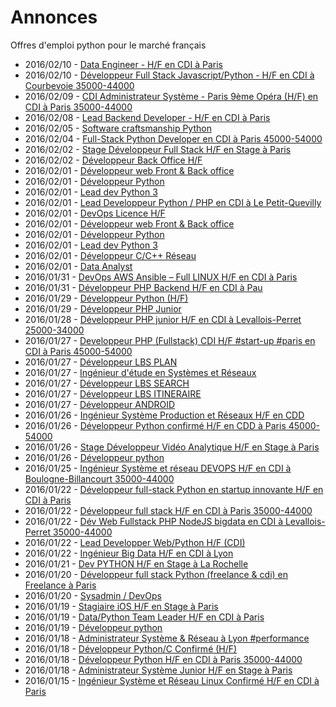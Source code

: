 # Annonces

Offres d'emploi python pour le marché français

* 2016/02/10 - [Data Engineer - H/F en CDI à Paris](http://pyjobs.fr/job/1104/data-engineer-h-f-en-cdi-a-paris "Data Engineer - H/F en CDI à Paris")
* 2016/02/10 - [Développeur Full Stack Javascript/Python - H/F en CDI à Courbevoie 35000-44000](http://pyjobs.fr/job/1103/developpeur-full-stack-javascript-python-h-f-en-cdi-a-courbevoie-35000-44000 "Développeur Full Stack Javascript/Python - H/F en CDI à Courbevoie 35000-44000")
* 2016/02/09 - [CDI Administrateur Système - Paris 9ème Opéra (H/F) en CDI à Paris 35000-44000](http://pyjobs.fr/job/1102/cdi-administrateur-systeme-paris-9eme-opera-h-f-en-cdi-a-paris-35000-44000 "CDI Administrateur Système - Paris 9ème Opéra (H/F) en CDI à Paris 35000-44000")
* 2016/02/08 - [Lead Backend Developer - H/F en CDI à Paris](http://pyjobs.fr/job/1101/lead-backend-developer-h-f-en-cdi-a-paris "Lead Backend Developer - H/F en CDI à Paris")
* 2016/02/05 - [Software craftsmanship Python](http://pyjobs.fr/job/1100/software-craftsmanship-python "Software craftsmanship Python")
* 2016/02/04 - [Full-Stack Python Developer en CDI à Paris 45000-54000](http://pyjobs.fr/job/1099/full-stack-python-developer-en-cdi-a-paris-45000-54000 "Full-Stack Python Developer en CDI à Paris 45000-54000")
* 2016/02/02 - [Stage Développeur Full Stack H/F en Stage à Paris](http://pyjobs.fr/job/637/stage-developpeur-full-stack-h-f-en-stage-a-paris "Stage Développeur Full Stack H/F en Stage à Paris")
* 2016/02/02 - [Développeur Back Office H/F](http://pyjobs.fr/job/65/developpeur-back-office-h-f "Développeur Back Office H/F")
* 2016/02/01 - [Développeur web Front & Back office](http://pyjobs.fr/job/638/developpeur-web-front-back-office "Développeur web Front & Back office")
* 2016/02/01 - [Développeur Python](http://pyjobs.fr/job/643/developpeur-python "Développeur Python")
* 2016/02/01 - [Lead dev Python 3](http://pyjobs.fr/job/642/lead-dev-python-3 "Lead dev Python 3")
* 2016/02/01 - [Lead Developpeur Python / PHP en CDI à Le Petit-Quevilly](http://pyjobs.fr/job/2/lead-developpeur-python-php-en-cdi-a-le-petit-quevilly "Lead Developpeur Python / PHP en CDI à Le Petit-Quevilly")
* 2016/02/01 - [DevOps Licence H/F](http://pyjobs.fr/job/116/devops-licence-h-f "DevOps Licence H/F")
* 2016/02/01 - [Développeur web Front & Back office](http://pyjobs.fr/job/69/developpeur-web-front-back-office "Développeur web Front & Back office")
* 2016/02/01 - [Développeur Python](http://pyjobs.fr/job/71/developpeur-python "Développeur Python")
* 2016/02/01 - [Lead dev Python 3](http://pyjobs.fr/job/73/lead-dev-python-3 "Lead dev Python 3")
* 2016/02/01 - [Développeur C/C++ Réseau](http://pyjobs.fr/job/76/developpeur-c-c-reseau "Développeur C/C++ Réseau")
* 2016/02/01 - [Data Analyst](http://pyjobs.fr/job/59/data-analyst "Data Analyst")
* 2016/01/31 - [DevOps AWS Ansible – Full LINUX H/F en CDI à Paris](http://pyjobs.fr/job/189/devops-aws-ansible-full-linux-h-f-en-cdi-a-paris "DevOps AWS Ansible – Full LINUX H/F en CDI à Paris")
* 2016/01/31 - [Développeur PHP Backend H/F en CDI à Pau](http://pyjobs.fr/job/186/developpeur-php-backend-h-f-en-cdi-a-pau "Développeur PHP Backend H/F en CDI à Pau")
* 2016/01/29 - [Développeur Python (H/F)](http://pyjobs.fr/job/27/developpeur-python-h-f "Développeur Python (H/F)")
* 2016/01/29 - [Développeur PHP Junior](http://pyjobs.fr/job/21/developpeur-php-junior "Développeur PHP Junior")
* 2016/01/28 - [Développeur PHP junior H/F en CDI à Levallois-Perret 25000-34000](http://pyjobs.fr/job/185/developpeur-php-junior-h-f-en-cdi-a-levallois-perret-25000-34000 "Développeur PHP junior H/F en CDI à Levallois-Perret 25000-34000")
* 2016/01/27 - [Developpeur PHP (Fullstack)  CDI H/F #start-up #paris en CDI à Paris 45000-54000](http://pyjobs.fr/job/183/developpeur-php-fullstack-cdi-h-f-start-up-paris-en-cdi-a-paris-45000-54000 "Developpeur PHP (Fullstack)  CDI H/F #start-up #paris en CDI à Paris 45000-54000")
* 2016/01/27 - [Développeur LBS PLAN](http://pyjobs.fr/job/85/developpeur-lbs-plan "Développeur LBS PLAN")
* 2016/01/27 - [Ingénieur d'étude en Systèmes et Réseaux](http://pyjobs.fr/job/44/ingenieur-detude-en-systemes-et-reseaux "Ingénieur d'étude en Systèmes et Réseaux")
* 2016/01/27 - [Développeur LBS SEARCH](http://pyjobs.fr/job/88/developpeur-lbs-search "Développeur LBS SEARCH")
* 2016/01/27 - [Développeur LBS ITINERAIRE](http://pyjobs.fr/job/83/developpeur-lbs-itineraire "Développeur LBS ITINERAIRE")
* 2016/01/27 - [Développeur ANDROID](http://pyjobs.fr/job/79/developpeur-android "Développeur ANDROID")
* 2016/01/26 - [Ingénieur Système Production et Réseaux H/F en CDD](http://pyjobs.fr/job/181/ingenieur-systeme-production-et-reseaux-h-f-en-cdd "Ingénieur Système Production et Réseaux H/F en CDD")
* 2016/01/26 - [Développeur Python confirmé H/F en CDD à Paris 45000-54000](http://pyjobs.fr/job/179/developpeur-python-confirme-h-f-en-cdd-a-paris-45000-54000 "Développeur Python confirmé H/F en CDD à Paris 45000-54000")
* 2016/01/26 - [Stage Développeur Vidéo Analytique H/F en Stage à Paris](http://pyjobs.fr/job/177/stage-developpeur-video-analytique-h-f-en-stage-a-paris "Stage Développeur Vidéo Analytique H/F en Stage à Paris")
* 2016/01/26 - [Développeur python](http://pyjobs.fr/job/96/developpeur-python "Développeur python")
* 2016/01/25 - [Ingénieur Système et réseau DEVOPS H/F en CDI à Boulogne-Billancourt 35000-44000](http://pyjobs.fr/job/175/ingenieur-systeme-et-reseau-devops-h-f-en-cdi-a-boulogne-billancourt-35000-44000 "Ingénieur Système et réseau DEVOPS H/F en CDI à Boulogne-Billancourt 35000-44000")
* 2016/01/22 - [Développeur full-stack Python en startup innovante H/F en CDI à Paris](http://pyjobs.fr/job/173/developpeur-full-stack-python-en-startup-innovante-h-f-en-cdi-a-paris "Développeur full-stack Python en startup innovante H/F en CDI à Paris")
* 2016/01/22 - [Développeur full stack H/F en CDI à Paris 35000-44000](http://pyjobs.fr/job/171/developpeur-full-stack-h-f-en-cdi-a-paris-35000-44000 "Développeur full stack H/F en CDI à Paris 35000-44000")
* 2016/01/22 - [Dév Web Fullstack  PHP NodeJS bigdata en CDI à Levallois-Perret 35000-44000](http://pyjobs.fr/job/170/dev-web-fullstack-php-nodejs-bigdata-en-cdi-a-levallois-perret-35000-44000 "Dév Web Fullstack  PHP NodeJS bigdata en CDI à Levallois-Perret 35000-44000")
* 2016/01/22 - [Lead Developper Web/Python H/F (CDI)](http://pyjobs.fr/job/641/lead-developper-web-python-h-f-cdi "Lead Developper Web/Python H/F (CDI)")
* 2016/01/22 - [Ingénieur Big Data H/F en CDI à Lyon](http://pyjobs.fr/job/169/ingenieur-big-data-h-f-en-cdi-a-lyon "Ingénieur Big Data H/F en CDI à Lyon")
* 2016/01/21 - [Dev PYTHON H/F en Stage à La Rochelle](http://pyjobs.fr/job/167/dev-python-h-f-en-stage-a-la-rochelle "Dev PYTHON H/F en Stage à La Rochelle")
* 2016/01/20 - [Développeur full stack Python (freelance & cdi) en Freelance à Paris](http://pyjobs.fr/job/165/developpeur-full-stack-python-freelance-cdi-en-freelance-a-paris "Développeur full stack Python (freelance & cdi) en Freelance à Paris")
* 2016/01/20 - [Sysadmin / DevOps](http://pyjobs.fr/job/31/sysadmin-devops "Sysadmin / DevOps")
* 2016/01/19 - [Stagiaire iOS H/F en Stage à Paris](http://pyjobs.fr/job/163/stagiaire-ios-h-f-en-stage-a-paris "Stagiaire iOS H/F en Stage à Paris")
* 2016/01/19 - [Data/Python Team Leader H/F en CDI à Paris](http://pyjobs.fr/job/160/data-python-team-leader-h-f-en-cdi-a-paris "Data/Python Team Leader H/F en CDI à Paris")
* 2016/01/19 - [Développeur python](http://pyjobs.fr/job/135/developpeur-python "Développeur python")
* 2016/01/18 - [Administrateur Système & Réseau à Lyon #performance](http://pyjobs.fr/job/1105/administrateur-systeme-reseau-a-lyon-performance "Administrateur Système & Réseau à Lyon #performance")
* 2016/01/18 - [Développeur Python/C Confirmé (H/F)](http://pyjobs.fr/job/640/developpeur-python-c-confirme-h-f "Développeur Python/C Confirmé (H/F)")
* 2016/01/18 - [Développeur Python H/F en CDI à Paris 35000-44000](http://pyjobs.fr/job/159/developpeur-python-h-f-en-cdi-a-paris-35000-44000 "Développeur Python H/F en CDI à Paris 35000-44000")
* 2016/01/18 - [Administrateur Système Junior H/F en Stage à Paris](http://pyjobs.fr/job/157/administrateur-systeme-junior-h-f-en-stage-a-paris "Administrateur Système Junior H/F en Stage à Paris")
* 2016/01/15 - [Ingénieur Système et Réseau Linux Confirmé H/F en CDI à Paris](http://pyjobs.fr/job/155/ingenieur-systeme-et-reseau-linux-confirme-h-f-en-cdi-a-paris "Ingénieur Système et Réseau Linux Confirmé H/F en CDI à Paris")

